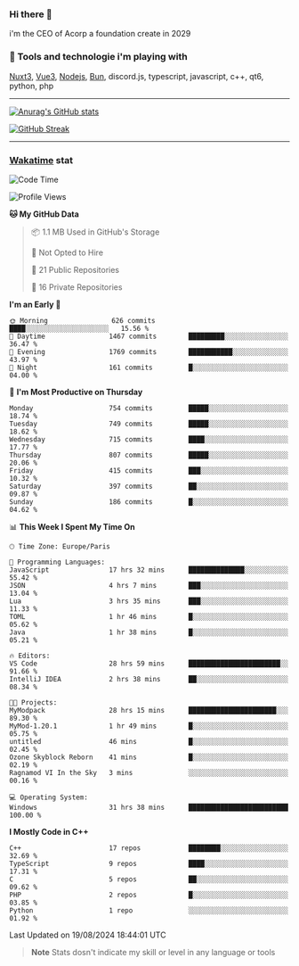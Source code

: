 ### Hi there 👋

i'm the CEO of Acorp a foundation create in 2029  

### 🧰 Tools and technologie i'm playing with

[Nuxt3](https://nuxt.com), [Vue3](https://vuejs.org/), [Nodejs](https://nodejs.org), [Bun](https://bun.sh/), discord.js, typescript, javascript, c++, qt6, python, php

---

[![Anurag's GitHub stats](https://github-readme-stats.vercel.app/api?username=ackimixs&show_icons=true&theme=github_dark&count_private=true)](https://www.ackimixs.xyz)

[![GitHub Streak](https://github-readme-streak-stats.herokuapp.com?user=Ackimixs&theme=github-dark-blue&date_format=j%20M%5B%20Y%5D&mode=weekly)](https://git.io/streak-stats)

---
 
 ### [Wakatime](https://wakatime.com/) stat

<!--START_SECTION:waka-->
![Code Time](http://img.shields.io/badge/Code%20Time-1%2C231%20hrs-blue)

![Profile Views](http://img.shields.io/badge/Profile%20Views-0-blue)

**🐱 My GitHub Data** 

> 📦 1.1 MB Used in GitHub's Storage 
 > 
> 🚫 Not Opted to Hire
 > 
> 📜 21 Public Repositories 
 > 
> 🔑 16 Private Repositories 
 > 
**I'm an Early 🐤** 

```text
🌞 Morning                626 commits         ████░░░░░░░░░░░░░░░░░░░░░   15.56 % 
🌆 Daytime                1467 commits        █████████░░░░░░░░░░░░░░░░   36.47 % 
🌃 Evening                1769 commits        ███████████░░░░░░░░░░░░░░   43.97 % 
🌙 Night                  161 commits         █░░░░░░░░░░░░░░░░░░░░░░░░   04.00 % 
```
📅 **I'm Most Productive on Thursday** 

```text
Monday                   754 commits         █████░░░░░░░░░░░░░░░░░░░░   18.74 % 
Tuesday                  749 commits         █████░░░░░░░░░░░░░░░░░░░░   18.62 % 
Wednesday                715 commits         ████░░░░░░░░░░░░░░░░░░░░░   17.77 % 
Thursday                 807 commits         █████░░░░░░░░░░░░░░░░░░░░   20.06 % 
Friday                   415 commits         ███░░░░░░░░░░░░░░░░░░░░░░   10.32 % 
Saturday                 397 commits         ██░░░░░░░░░░░░░░░░░░░░░░░   09.87 % 
Sunday                   186 commits         █░░░░░░░░░░░░░░░░░░░░░░░░   04.62 % 
```


📊 **This Week I Spent My Time On** 

```text
🕑︎ Time Zone: Europe/Paris

💬 Programming Languages: 
JavaScript               17 hrs 32 mins      ██████████████░░░░░░░░░░░   55.42 % 
JSON                     4 hrs 7 mins        ███░░░░░░░░░░░░░░░░░░░░░░   13.04 % 
Lua                      3 hrs 35 mins       ███░░░░░░░░░░░░░░░░░░░░░░   11.33 % 
TOML                     1 hr 46 mins        █░░░░░░░░░░░░░░░░░░░░░░░░   05.62 % 
Java                     1 hr 38 mins        █░░░░░░░░░░░░░░░░░░░░░░░░   05.21 % 

🔥 Editors: 
VS Code                  28 hrs 59 mins      ███████████████████████░░   91.66 % 
IntelliJ IDEA            2 hrs 38 mins       ██░░░░░░░░░░░░░░░░░░░░░░░   08.34 % 

🐱‍💻 Projects: 
MyModpack                28 hrs 15 mins      ██████████████████████░░░   89.30 % 
MyMod-1.20.1             1 hr 49 mins        █░░░░░░░░░░░░░░░░░░░░░░░░   05.75 % 
untitled                 46 mins             █░░░░░░░░░░░░░░░░░░░░░░░░   02.45 % 
Ozone Skyblock Reborn    41 mins             █░░░░░░░░░░░░░░░░░░░░░░░░   02.19 % 
Ragnamod VI In the Sky   3 mins              ░░░░░░░░░░░░░░░░░░░░░░░░░   00.16 % 

💻 Operating System: 
Windows                  31 hrs 38 mins      █████████████████████████   100.00 % 
```

**I Mostly Code in C++** 

```text
C++                      17 repos            ████████░░░░░░░░░░░░░░░░░   32.69 % 
TypeScript               9 repos             ████░░░░░░░░░░░░░░░░░░░░░   17.31 % 
C                        5 repos             ██░░░░░░░░░░░░░░░░░░░░░░░   09.62 % 
PHP                      2 repos             █░░░░░░░░░░░░░░░░░░░░░░░░   03.85 % 
Python                   1 repo              ░░░░░░░░░░░░░░░░░░░░░░░░░   01.92 % 
```




 Last Updated on 19/08/2024 18:44:01 UTC
<!--END_SECTION:waka-->

> **Note**
> Stats dosn't indicate my skill or level in any language or tools
